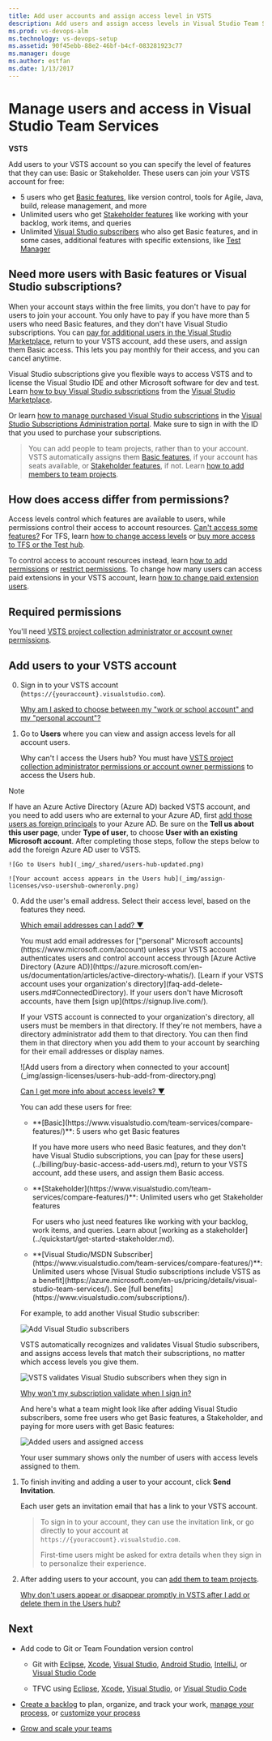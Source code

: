 ```yaml
---
title: Add user accounts and assign access level in VSTS
description: Add users and assign access levels in Visual Studio Team Services (Visual Studio Online, VSO, VSTS)
ms.prod: vs-devops-alm
ms.technology: vs-devops-setup
ms.assetid: 90f45ebb-88e2-46bf-b4cf-083281923c77
ms.manager: douge
ms.author: estfan
ms.date: 1/13/2017
---
```


#	Manage users and access in Visual Studio Team Services

**VSTS**

Add users to your VSTS account so you can specify 
the level of features that they can use: Basic or Stakeholder. 
These users can join your VSTS account for free:

*	5 users who get [Basic features](https://www.visualstudio.com/team-services/compare-features/), 
like version control, tools for Agile, Java, build, release management, and more
*	Unlimited users who get [Stakeholder features](https://www.visualstudio.com/team-services/compare-features/) 
like working with your backlog, work items, and queries
*	Unlimited [Visual Studio subscribers](https://www.visualstudio.com/team-services/compare-features/) 
who also get Basic features, and in some cases, additional features with specific extensions, like 
[Test Manager](https://marketplace.visualstudio.com/items?itemName=ms.vss-testmanager-web) 

## Need more users with Basic features or Visual Studio subscriptions?  

When your account stays within the free limits, 
you don't have to pay for users to join your account.
You only have to pay if you have more than 5 users 
who need Basic features, and they don't have Visual Studio subscriptions.
You can [pay for additional users in the Visual Studio Marketplace](../billing/buy-basic-access-add-users.md), 
return to your VSTS account, add these users, and assign them Basic access. 
This lets you pay monthly for their access, and you can cancel anytime.

Visual Studio subscriptions give you flexible ways to access VSTS 
and to license the Visual Studio IDE and other Microsoft software for dev and test. 
Learn [how to buy Visual Studio subscriptions](../billing/vs-subscriptions/buy-vs-subscriptions.md) 
from the [Visual Studio Marketplace](https://marketplace.visualstudio.com/subscriptions). 

Or learn [how to manage purchased Visual Studio subscriptions](../billing/vs-subscriptions/buy-vs-subscriptions.md#manage-subscriptions) 
in the [Visual Studio Subscriptions Administration portal](https://manage.visualstudio.com/_apis/Home/redirect?RedirectSource=Commerce). 
Make sure to sign in with the ID that you used to purchase your subscriptions.

> You can add people to team projects, 
> rather than to your account. VSTS automatically assigns them 
> [Basic features](https://www.visualstudio.com/team-services/compare-features/), 
> if your account has seats available, 
> or [Stakeholder features](https://www.visualstudio.com/team-services/compare-features/), 
> if not. Learn [how to add members to team projects](add-team-members-vs.md).

## How does access differ from permissions? 

Access levels control which features are available to users, 
while permissions control their access to account resources. 
[Can't access some features?](faq-add-delete-users.md#feature-access) 
For TFS, learn [how to change access levels](../security/change-access-levels.md) 
or [buy more access to TFS or the Test hub](../billing/buy-access-tfs-test-hub.md). 

To control access to account resources instead, 
learn [how to add permissions](add-users.md) or 
[restrict permissions](restrict-access-tfs.md).
To change how many users can access 
paid extensions in your VSTS account, 
learn [how to change paid extension users](../billing/change-number-paid-extension-users.md).


## Required permissions

You'll need [VSTS project collection administrator or account owner permissions](faq-add-delete-users.md#find-owner). 

##	Add users to your VSTS account

0.	Sign in to your VSTS account 
(```https://{youraccount}.visualstudio.com```). 

	[Why am I asked to choose between my "work or school account" and my "personal account"?](faq-add-delete-users.md#ChooseOrgAcctMSAcct)

0.  Go to **Users** where you can view and assign access levels for all account users.

	Why can't I access the Users hub?  You must have [VSTS project collection administrator permissions or account owner permissions](faq-add-delete-users.md#find-owner) to access the Users hub.

 > [!NOTE]
 > If have an Azure Active Directory (Azure AD) backed VSTS account, and you need to add users who are 
 > external to your Azure AD, first 
 > [add those users as foreign principals](https://docs.microsoft.com/en-us/azure/active-directory/active-directory-create-users#add-a-user) to 
 > your Azure AD.  Be sure on the **Tell us about this user page**, under **Type of user**, to choose **User with an 
 > existing Microsoft account**.  After completing those steps, follow the steps below to add the foreign Azure AD 
 > user to VSTS.

    ![Go to Users hub](_img/_shared/users-hub-updated.png)
	
    ![Your account access appears in the Users hub](_img/assign-licenses/vso-usershub-owneronly.png)

0.	Add the user's email address. 
Select their access level, based on the features they need. 

	<p><a data-toggle="collapse" href="#expando-what-sign-in-address">Which email addresses can I add? &#x25BC;</a></p>
	<div class="collapse" id="expando-what-sign-in-address">
	<p>You must add email addresses for 
	["personal" Microsoft accounts](https://www.microsoft.com/account) 
	unless your VSTS account 
	authenticates users and control account access through 
	[Azure Active Directory (Azure AD)](https://azure.microsoft.com/en-us/documentation/articles/active-directory-whatis/). 
	[Learn if your VSTS account uses your organization's directory](faq-add-delete-users.md#ConnectedDirectory). 
	If your users don't have Microsoft accounts, 
	have them [sign up](https://signup.live.com/).

 	<p>If your VSTS account is connected to your organization's directory, 
	all users must be members in that directory. If they're not members, 
	have a directory administrator add them to that directory. 
	You can then find them in that directory when you add them to your 
	account by searching for their email addresses or display names.
	<p>
	![Add users from a directory when connected to your account](_img/assign-licenses/users-hub-add-from-directory.png)
	<p>
	</div>

	<p><a data-toggle="collapse" href="#expando-what-access-level">Can I get more info about access levels? &#x25BC;</a></p>
	<div class="collapse" id="expando-what-access-level">
	<p>You can add these users for free:
	<ul>
	<li>**[Basic](https://www.visualstudio.com/team-services/compare-features/)**: 5 users who get Basic features
	<p>
	<p>If you have more users who need Basic features, 
	and they don't have Visual Studio subscriptions, 
	you can [pay for these users](../billing/buy-basic-access-add-users.md), 
	return to your VSTS account, add these users, and assign them Basic access.
	<p>
	<li>**[Stakeholder](https://www.visualstudio.com/team-services/compare-features/)**: Unlimited users who get Stakeholder features 
	<p>
	<p>For users who just need features like working with your backlog, work items, and queries. 
	Learn about [working as a stakeholder](../quickstart/get-started-stakeholder.md). 
	<p>
	<li>**[Visual Studio/MSDN Subscriber](https://www.visualstudio.com/team-services/compare-features/)**: 
	Unlimited users whose [Visual Studio subscriptions include VSTS as a benefit](https://azure.microsoft.com/en-us/pricing/details/visual-studio-team-services/). 
	See [full benefits](https://www.visualstudio.com/subscriptions/). 
	<p>	
	</ul>
	</div>

	For example, to add another Visual Studio subscriber:

	![Add Visual Studio subscribers](_img/assign-licenses/vso-usershub-addmsdnusers.png)
          
	VSTS automatically recognizes and validates Visual Studio subscribers, 
	and assigns access levels that match their subscriptions, no matter which access levels you give them.
	   
	![VSTS validates Visual Studio subscribers when they sign in](_img/assign-licenses/vso-usershub-licensevalidated.png)

	[Why won't my subscription validate when I sign in?](faq-add-delete-users.md#ValidateMSDNSubscription)

	And here's what a team might look like after 
	adding Visual Studio subscribers, some free users who get Basic features, 
	a Stakeholder, and paying for more users with get Basic features:

	![Added users and assigned access](_img/assign-licenses/vso-usershub-boughtlicenses-stake.png)

	Your user summary shows only the number of users with access levels assigned to them.

0.	To finish inviting and adding a user to your account, 
click **Send Invitation**.

	Each user gets an invitation email that 
	has a link to your VSTS account. 

	> To sign in to your account, they can use the invitation link, 
	> or go directly to your account at ```https://{youraccount}.visualstudio.com```.
	>
	> First-time users  might be asked for extra details when they sign in to personalize their experience.
	
0.	After adding users to your account, 
you can [add them to team projects](add-team-members-vs.md).

    [Why don't users appear or disappear promptly in VSTS after I add or delete them in the Users hub?](faq-add-delete-users.md#users-delay)


##	Next

*	Add code to Git or Team Foundation version control

	*	Git with [Eclipse](https://java.visualstudio.com/Docs/tools/eclipse), 
	[Xcode](../git/share-your-code-in-git-xcode.md), 
	[Visual Studio](../connect/connect-team-projects.md), 
	[Android Studio](http://java.visualstudio.com/Docs/tools/androidstudio), 
	[IntelliJ](http://java.visualstudio.com/Docs/tools/intelliJ), 
	or [Visual Studio Code](https://code.visualstudio.com/docs/editor/versioncontrol)

	*	TFVC using [Eclipse](https://java.visualstudio.com/Docs/tools/eclipse), 
	[Xcode](../tfvc/share-your-code-in-tfvc-xcode.md), 
	[Visual Studio](../connect/connect-team-projects.md), or 
	[Visual Studio Code](https://code.visualstudio.com/docs/editor/versioncontrol)

*	[Create a backlog](../work/backlogs/create-your-backlog.md) 
to plan, organize, and track your work, 
[manage your process](../work/process/manage-process.md), 
or [customize your process](../work/process/customize-process.md)

*	[Grow and scale your teams](../work/scale/multiple-teams.md)


